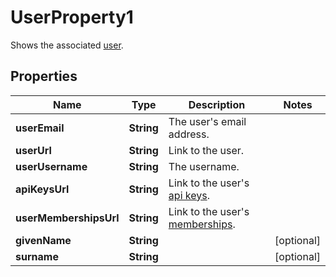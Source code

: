 

# UserProperty1

Shows the associated [user](http://docs.griffin.com).

## Properties

| Name | Type | Description | Notes |
|------------ | ------------- | ------------- | -------------|
|**userEmail** | **String** | The user&#39;s email address. |  |
|**userUrl** | **String** | Link to the user. |  |
|**userUsername** | **String** | The username. |  |
|**apiKeysUrl** | **String** | Link to the user&#39;s [api keys](http://docs.griffin.com). |  |
|**userMembershipsUrl** | **String** | Link to the user&#39;s [memberships](http://docs.griffin.com). |  |
|**givenName** | **String** |  |  [optional] |
|**surname** | **String** |  |  [optional] |



